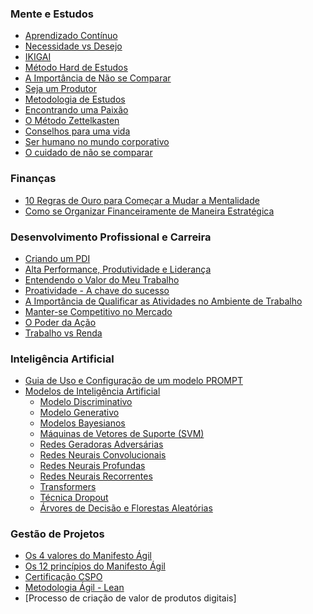 
### Mente e Estudos

* [Aprendizado Contínuo](<https://maksoud.github.io/Mente%20e%20Estudos/Aprendizado%20Contínuo>)
* [Necessidade vs Desejo](<https://maksoud.github.io/Mente%20e%20Estudos/Necessidade%20vs%20Desejo>)
* [IKIGAI](<https://maksoud.github.io/Mente%20e%20Estudos/IKIGAI>)
* [Método Hard de Estudos](<https://maksoud.github.io/Mente%20e%20Estudos/Método%20Hard%20de%20Estudos>)
* [A Importância de Não se Comparar](<https://maksoud.github.io/Mente%20e%20Estudos/A%20importância%20de%20não%20se%20comparar>)
* [Seja um Produtor](<https://maksoud.github.io/Mente%20e%20Estudos/Seja%20um%20Produtor%20de%20Conteúdo>)
* [Metodologia de Estudos](<https://maksoud.github.io/Mente%20e%20Estudos/Metodologia%20de%20Estudos>)
* [Encontrando uma Paixão](<https://maksoud.github.io/Mente%20e%20Estudos/Encontrando%20uma%20Paixão>)
* [O Método Zettelkasten](<https://maksoud.github.io/Mente%20e%20Estudos/O%20Método%20Zettelkasten>)
* [Conselhos para uma vida](<https://maksoud.github.io/Mente%20e%20Estudos/Conselhos%20para%20uma%20vida>)
* [Ser humano no mundo corporativo](<https://maksoud.github.io/Mente%20e%20Estudos/Ser%20humano%20no%20mundo%20corporativo>)
* [O cuidado de não se comparar](<https://maksoud.github.io/Mente%20e%20Estudos/O%20cuidado%20de%20não%20se%20comparar>)


### Finanças

* [10 Regras de Ouro para Começar a Mudar a Mentalidade](<https://maksoud.github.io/Finanças/10%20Regras%20de%20Ouro%20para%20Começar%20a%20Mudar%20a%20Mentalidade>)
* [Como se Organizar Financeiramente de Maneira Estratégica](<https://maksoud.github.io/Finanças/Como%20se%20Organizar%20Financeiramente%20de%20Maneira%20Estratégica>)


### Desenvolvimento Profissional e Carreira

* [Criando um PDI](<https://maksoud.github.io/Job%20Prep/Criando%20um%20PDI>)
* [Alta Performance, Produtividade e Liderança](<https://maksoud.github.io/Mente%20e%20Estudos/Alta%20Performance%2C%20Produtividade%20e%20Liderança>)
* [Entendendo o Valor do Meu Trabalho](<https://maksoud.github.io/Job%20Prep/Entendendo%20o%20Valor%20do%20Meu%20Trabalho>)
* [Proatividade - A chave do sucesso](<https://maksoud.github.io/Mente%20e%20Estudos/Proatividade%20-%20A%20chave%20do%20sucesso>)
* [A Importância de Qualificar as Atividades no Ambiente de Trabalho](<https://maksoud.github.io/Mente%20e%20Estudos/A%20Importância%20de%20Qualificar%20as%20Atividades%20no%20Ambiente%20de%20Trabalho>)
* [Manter-se Competitivo no Mercado](<https://maksoud.github.io/Mente%20e%20Estudos/Manter-se%20Competitivo%20no%20Mercado>)
* [O Poder da Ação](<https://maksoud.github.io/Mente%20e%20Estudos/O%20Poder%20da%20Ação>)
* [Trabalho vs Renda](<https://maksoud.github.io/Mente%20e%20Estudos/Trabalho%20vs%20Renda>)


### Inteligência Artificial

* [Guia de Uso e Configuração de um modelo PROMPT](<https://maksoud.github.io/Inteligência%20Artificial%20(IA)/Guia%20de%20Uso%20e%20Configuração%20de%20um%20Modelo%20PROMPT>)
* [Modelos de Inteligência Artificial](<https://maksoud.github.io/Inteligência%20Artificial%20(IA)/Modelos%20de%20Inteligência%20Artificial>)
	* [Modelo Discriminativo](https://maksoud.github.io/Inteligência%20Artificial%20(IA)/Modelos%20de%20Inteligência%20Artificial/Modelo%20Discriminativo)
	* [Modelo Generativo](https://maksoud.github.io/Inteligência%20Artificial%20(IA)/Modelos%20de%20Inteligência%20Artificial/Modelo%20Generativo)
	* [Modelos Bayesianos](https://maksoud.github.io/Inteligência%20Artificial%20(IA)/Modelos%20de%20Inteligência%20Artificial/Modelos%20Bayesianos)
	* [Máquinas de Vetores de Suporte (SVM)](https://maksoud.github.io/Inteligência%20Artificial%20(IA)/Modelos%20de%20Inteligência%20Artificial/Máquinas%20de%20Vetores%20de%20Suporte%20(Support%20Vector%20Machines%20-%20SVM))
	* [Redes Geradoras Adversárias](https://maksoud.github.io/Inteligência%20Artificial%20(IA)/Modelos%20de%20Inteligência%20Artificial/Redes%20Geradoras%20Adversárias)
	* [Redes Neurais Convolucionais](https://maksoud.github.io/Inteligência%20Artificial%20(IA)/Modelos%20de%20Inteligência%20Artificial/Redes%20Neurais%20Convolucionais)
	* [Redes Neurais Profundas](https://maksoud.github.io/Inteligência%20Artificial%20(IA)/Modelos%20de%20Inteligência%20Artificial/Redes%20Neurais%20Profundas)
	* [Redes Neurais Recorrentes](https://maksoud.github.io/Inteligência%20Artificial%20(IA)/Modelos%20de%20Inteligência%20Artificial/Redes%20Neurais%20Recorrentes)
	* [Transformers](https://maksoud.github.io/Inteligência%20Artificial%20(IA)/Modelos%20de%20Inteligência%20Artificial/Transformers)
	* [Técnica Dropout](https://maksoud.github.io/Inteligência%20Artificial%20(IA)/Modelos%20de%20Inteligência%20Artificial/Técnica%20Dropout)
	* [Árvores de Decisão e Florestas Aleatórias](https://maksoud.github.io/Inteligência%20Artificial%20(IA)/Modelos%20de%20Inteligência%20Artificial/Árvores%20de%20Decisão%20e%20Florestas%20Aleatórias%20(Decision%20Trees%20and%20Random%20Forests))


### Gestão de Projetos

* [Os 4 valores do Manifesto Ágil](<https://maksoud.github.io/Gestão%20de%20Projetos/Os%204%20valores%20do%20Manifesto%20Ágil>)
* [Os 12 princípios do Manifesto Ágil](<https://maksoud.github.io/Gestão%20de%20Projetos/Os%2012%20princípios%20do%20Manifesto%20Ágil>)
* [Certificação CSPO](<https://maksoud.github.io/Gestão%20de%20Projetos/Certificação%20CSPO>)
* [Metodologia Ágil - Lean](<https://maksoud.github.io/Gestão%20de%20Projetos/Metodologia%20Ágil%20-%20Lean>)
* [Processo de criação de valor de produtos digitais]
